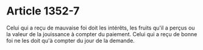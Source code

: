 # Article 1352-7

<p>Celui qui a reçu de mauvaise foi doit les intérêts, les fruits qu'il a perçus ou la valeur de la jouissance à compter du paiement. Celui qui a reçu de bonne foi ne les doit qu'à compter du jour de la demande.</p>
